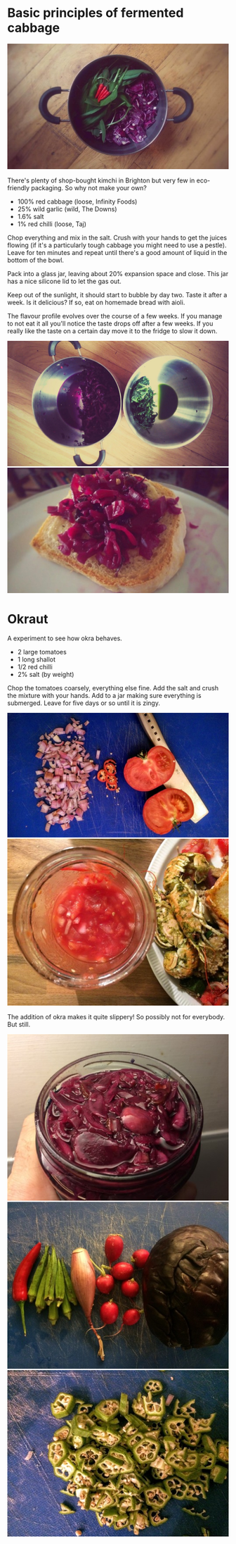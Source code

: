 # Basic principles of fermented cabbage
![](images/kimchi1.jpg)

There's plenty of shop-bought kimchi in Brighton but very few in eco-friendly
packaging. So why not make your own?

- 100% red cabbage (loose, Infinity Foods)
- 25% wild garlic (wild, The Downs)
- 1.6% salt
- 1% red chilli (loose, Taj)

Chop everything and mix in the salt. Crush with your hands to get the juices
flowing (if it's a particularly tough cabbage you might need to use a pestle).
Leave for ten minutes and repeat until there's a good amount of liquid in the
bottom of the bowl.

Pack into a glass jar, leaving about 20% expansion space and close. This jar has
a nice silicone lid to let the gas out.

Keep out of the sunlight, it should start to bubble by day two. Taste it after a
week. Is it delicious? If so, eat on homemade bread with aioli. 

The flavour profile evolves over the course of a few weeks. If you manage to not
eat it all you'll notice the taste drops off after a few weeks. If you really
like the taste on a certain day move it to the fridge to slow it down.

![](images/kimchi2.jpg)
![](images/kimchi4.jpg)

# Okraut
A experiment to see how okra behaves.

- 2 large tomatoes
- 1 long shallot
- 1/2 red chilli
- 2% salt (by weight)

Chop the tomatoes coarsely, everything else fine. Add the salt and crush the
mixture with your hands. Add to a jar making sure everything is submerged. Leave
for five days or so until it is zingy.

![](images/fermented_salsa1.jpg)
![](images/fermented_salsa2.jpg)

The addition of okra makes it quite slippery! So possibly not for everybody. But
still.

![](images/okrachi3.jpg)
![](images/okrachi1.jpg)
![](images/okrachi2.jpg)
